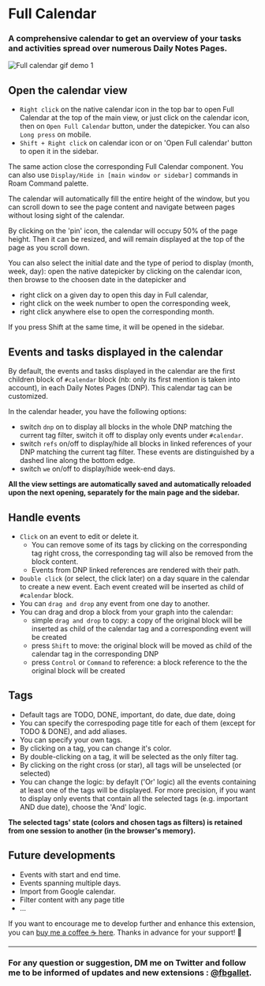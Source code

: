 # Full Calendar

### A comprehensive calendar to get an overview of your tasks and activities spread over numerous Daily Notes Pages.

![Full calendar gif demo 1](https://github.com/fbgallet/roam-extension-calendar/assets/74436347/81e22cb5-9d4c-45c9-9f6f-36160d7e7631)

## Open the calendar view

- `Right click` on the native calendar icon in the top bar to open Full Calendar at the top of the main view, or just click on the calendar icon, then on `Open Full Calendar` button, under the datepicker. You can also `Long press` on mobile.
- `Shift + Right click` on calendar icon or on 'Open Full calendar' button to open it in the sidebar.

The same action close the corresponding Full Calendar component. You can also use `Display/Hide in [main window or sidebar]` commands in Roam Command palette.

The calendar will automatically fill the entire height of the window, but you can scroll down to see the page content and navigate between pages without losing sight of the calendar.

By clicking on the 'pin' icon, the calendar will occupy 50% of the page height. Then it can be resized, and will remain displayed at the top of the page as you scroll down.

You can also select the initial date and the type of period to display (month, week, day): open the native datepicker by clicking on the calendar icon, then browse to the choosen date in the datepicker and

- right click on a given day to open this day in Full calendar,
- right click on the week number to open the corresponding week,
- right click anywhere else to open the corresponding month.

If you press Shift at the same time, it will be opened in the sidebar.

## Events and tasks displayed in the calendar

By default, the events and tasks displayed in the calendar are the first children block of `#calendar` block (nb: only its first mention is taken into account), in each Daily Notes Pages (DNP). This calendar tag can be customized.

In the calendar header, you have the following options:

- switch `dnp` on to display all blocks in the whole DNP matching the current tag filter, switch it off to display only events under `#calendar`.
- switch `refs` on/off to display/hide all blocks in linked references of your DNP matching the current tag filter. These events are distinguished by a dashed line along the bottom edge.
- switch `we` on/off to display/hide week-end days.

**All the view settings are automatically saved and automatically reloaded upon the next opening, separately for the main page and the sidebar.**

## Handle events

- `Click` on an event to edit or delete it.
  - You can remove some of its tags by clicking on the corresponding tag right cross, the corresponding tag will also be removed from the block content.
  - Events from DNP linked references are rendered with their path.
- `Double click` (or select, the click later) on a day square in the calendar to create a new event. Each event created will be inserted as child of `#calendar` block.
- You can `drag and drop` any event from one day to another.
- You can drag and drop a block from your graph into the calendar:
  - simple `drag and drop` to copy: a copy of the original block will be inserted as child of the calendar tag and a corresponding event will be created
  - press `Shift` to move: the original block will be moved as child of the calendar tag in the corresponding DNP
  - press `Control` or `Command` to reference: a block reference to the the original block will be created

## Tags

- Default tags are TODO, DONE, important, do date, due date, doing
- You can specify the correspoding page title for each of them (except for TODO & DONE), and add aliases.
- You can specify your own tags.
- By clicking on a tag, you can change it's color.
- By double-clicking on a tag, it will be selected as the only filter tag.
- By clicking on the right cross (or star), all tags will be unselected (or selected)
- You can change the logic: by defaylt ('Or' logic) all the events containing at least one of the tags will be displayed. For more precision, if you want to display only events that contain all the selected tags (e.g. important AND due date), choose the 'And' logic.

**The selected tags' state (colors and chosen tags as filters) is retained from one session to another (in the browser's memory).**

## Future developments

- Events with start and end time.
- Events spanning multiple days.
- Import from Google calendar.
- Filter content with any page title
- ...

If you want to encourage me to develop further and enhance this extension, you can [buy me a coffee ☕ here](https://buymeacoffee.com/fbgallet). Thanks in advance for your support! 🙏

---

### For any question or suggestion, DM me on **Twitter** and follow me to be informed of updates and new extensions : [@fbgallet](https://twitter.com/fbgallet).
